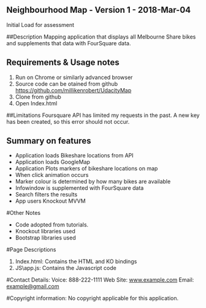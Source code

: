 ## Neighbourhood Map - Version 1 - 2018-Mar-04
Initial Load for assessment

##Description
Mapping application that displays all Melbourne Share bikes and supplements that data with FourSquare data.

## Requirements & Usage notes
1. Run on Chrome or similarly advanced browser
2. Source code can be otained from github https://github.com/millikenrobert/UdacityMap
3. Clone from github
4. Open Index.html

##Limitations
Foursquare API has limited my requests in the past. A new key has been created, so this error should not occur.

## Summary on features
* Application loads Bikeshare locations from API
* Application loads GoogleMap
* Application Plots markers of bikeshare locations on map
* When click animation occurs
* Marker colour is determined by how many bikes are available
* Infowindow is supplemented with FourSquare data
* Search filters the results
* App users Knockout MVVM

#Other Notes
* Code adopted from tutorials.
* Knockout libraries used
* Bootstrap libraries used


#Page Descriptions
1. Index.html: Contains the HTML and KO bindings
2. JS\app.js: Contains the Javascript code

#Contact Details:
Voice: 888-222-1111
Web Site: www.example.com
Email: example@gmail.com

#Copyright information:
No copyright applicable for this application.
